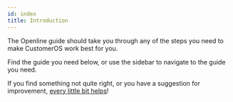 ```yaml
---
id: index
title: Introduction
---
```


The Openline guide should take you through any of the steps you need to make CustomerOS work best for you.

Find the guide you need below, or use the sidebar to navigate to the guide you need.

If you find something not quite right, or you have a suggestion for improvement, [every little bit helps][contribute]!

<!---References--->

[contribute]: <contribute>
[repo]: https://github.com/openline-ai/openline.ai/tree/otter/playbook